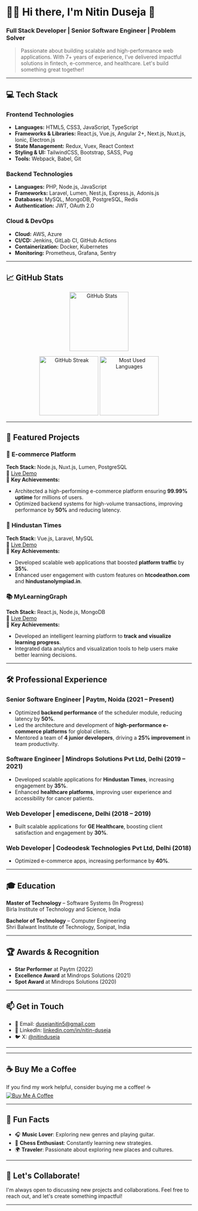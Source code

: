 # 👨‍💻 Hi there, I'm Nitin Duseja 👋  
### Full Stack Developer | Senior Software Engineer | Problem Solver  
> Passionate about building scalable and high-performance web applications. With 7+ years of experience, I’ve delivered impactful solutions in fintech, e-commerce, and healthcare. Let's build something great together!

---

## 💻 **Tech Stack**

### **Frontend Technologies**  
- **Languages:** HTML5, CSS3, JavaScript, TypeScript  
- **Frameworks & Libraries:** React.js, Vue.js, Angular 2+, Next.js, Nuxt.js, Ionic, Electron.js  
- **State Management:** Redux, Vuex, React Context  
- **Styling & UI:** TailwindCSS, Bootstrap, SASS, Pug  
- **Tools:** Webpack, Babel, Git  

### **Backend Technologies**  
- **Languages:** PHP, Node.js, JavaScript  
- **Frameworks:** Laravel, Lumen, Nest.js, Express.js, Adonis.js  
- **Databases:** MySQL, MongoDB, PostgreSQL, Redis  
- **Authentication:** JWT, OAuth 2.0  

### **Cloud & DevOps**  
- **Cloud:** AWS, Azure  
- **CI/CD:** Jenkins, GitLab CI, GitHub Actions  
- **Containerization:** Docker, Kubernetes  
- **Monitoring:** Prometheus, Grafana, Sentry  

---

## 📈 **GitHub Stats**

<p align="center">
  <img height="160" src="https://github-readme-stats.vercel.app/api?username=nitinduseja&show_icons=true&count_private=true&hide_title=true&theme=radical&hide=prs&line_height=28" alt="GitHub Stats" />
</p>

<p align="center">
  <img height="160" src="https://github-readme-streak-stats.herokuapp.com/?user=nitinduseja&theme=radical&hide_border=true" alt="GitHub Streak" />
  <img height="160" src="https://github-readme-stats.vercel.app/api/top-langs/?username=nitinduseja&layout=compact&theme=radical" alt="Most Used Languages" />
</p>

---

## 🚀 **Featured Projects**

### 💼 **E-commerce Platform**  
**Tech Stack:** Node.js, Nuxt.js, Lumen, PostgreSQL  
🔗 [Live Demo](https://moolee.mv)  
🚀 **Key Achievements:**  
- Architected a high-performing e-commerce platform ensuring **99.99% uptime** for millions of users.  
- Optimized backend systems for high-volume transactions, improving performance by **50%** and reducing latency.

### 📰 **Hindustan Times**  
**Tech Stack:** Vue.js, Laravel, MySQL  
🔗 [Live Demo](https://htcodeathon.com)  
🚀 **Key Achievements:**  
- Developed scalable web applications that boosted **platform traffic** by **35%**.  
- Enhanced user engagement with custom features on **htcodeathon.com** and **hindustanolympiad.in**.

### 📚 **MyLearningGraph**  
**Tech Stack:** React.js, Node.js, MongoDB  
🔗 [Live Demo](https://mylearninggraph.com)  
🚀 **Key Achievements:**  
- Developed an intelligent learning platform to **track and visualize learning progress**.  
- Integrated data analytics and visualization tools to help users make better learning decisions.

---

## 🛠️ **Professional Experience**

### **Senior Software Engineer** | Paytm, Noida (2021 – Present)  
- Optimized **backend performance** of the scheduler module, reducing latency by **50%**.
- Led the architecture and development of **high-performance e-commerce platforms** for global clients.
- Mentored a team of **4 junior developers**, driving a **25% improvement** in team productivity.

### **Software Engineer** | Mindrops Solutions Pvt Ltd, Delhi (2019 – 2021)  
- Developed scalable applications for **Hindustan Times**, increasing engagement by **35%**.
- Enhanced **healthcare platforms**, improving user experience and accessibility for cancer patients.

### **Web Developer** | emediscene, Delhi (2018 – 2019)  
- Built scalable applications for **GE Healthcare**, boosting client satisfaction and engagement by **30%**.

### **Web Developer** | Codeodesk Technologies Pvt Ltd, Delhi (2018)  
- Optimized e-commerce apps, increasing performance by **40%**.

---

## 🎓 **Education**

**Master of Technology** – Software Systems (In Progress)  
Birla Institute of Technology and Science, India  

**Bachelor of Technology** – Computer Engineering  
Shri Balwant Institute of Technology, Sonipat, India  

---

## 🏆 **Awards & Recognition**  
- **Star Performer** at Paytm (2022)  
- **Excellence Award** at Mindrops Solutions (2021)  
- **Spot Award** at Mindrops Solutions (2020)  

---

## 📫 **Get in Touch**

- 📧 Email: [dusejanitin5@gmail.com](mailto:dusejanitin5@gmail.com)  
- 🦸 LinkedIn: [linkedin.com/in/nitin-duseja](https://www.linkedin.com/in/nitin-duseja)  
- 🐦 X: [@nitinduseja](https://x.com/yourhandle)  

---

---

## ☕ **Buy Me a Coffee**

If you find my work helpful, consider buying me a coffee! ☕  
[![Buy Me A Coffee](https://img.buymeacoffee.com/button-api/?text=Buy%20me%20a%20coffee&emoji=&slug=dusejanitin&button_colour=FF813F&font_colour=ffffff&font_family=Cookie&outline_colour=000000&outline_width=2)](https://www.buymeacoffee.com/dusejanitin)

---

## 🧩 **Fun Facts**

- 🎧 **Music Lover**: Exploring new genres and playing guitar.
- 🧩 **Chess Enthusiast**: Constantly learning new strategies.
- 🌍 **Traveler**: Passionate about exploring new places and cultures.

---

## 💬 **Let's Collaborate!**
I'm always open to discussing new projects and collaborations. Feel free to reach out, and let's create something impactful!

---

